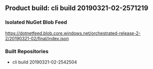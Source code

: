 ## Product build: cli build 20190321-02-2571219

### Isolated NuGet Blob Feed
https://dotnetfeed.blob.core.windows.net/orchestrated-release-2-2/20190321-02/final/index.json

### Built Repositories
 * cli build 20190321-02-2542504

